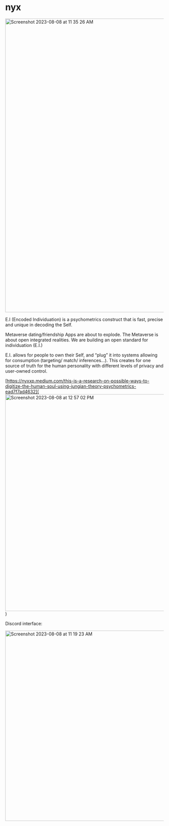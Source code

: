 # nyx

<img width="932" alt="Screenshot 2023-08-08 at 11 35 26 AM" src="https://github.com/tennydesign/nyx/assets/17029800/c40e5f67-cc0e-410c-a424-f58caae5e45b">


E.I (Encoded Individuation) is a psychometrics construct that is fast, precise and unique in decoding the Self.

Metaverse dating/friendship Apps are about to explode. The Metaverse is about open integrated realities. We are building an open standard for individuation (E.I.)

E.I. allows for people to own their Self, and “plug” it into systems allowing for consumption (targeting/ match/ inferences...). This creates for one source of truth for the human personality with different levels of privacy and user-owned control.

[https://nyxxp.medium.com/this-is-a-research-on-possible-ways-to-digitize-the-human-soul-using-jungian-theory-psychometrics-ead7f7ad4632](<img width="688" alt="Screenshot 2023-08-08 at 12 57 02 PM" src="https://github.com/tennydesign/nyx/assets/17029800/610ece40-9496-4fd8-9735-b7604a976324">)


Discord interface:

<img width="604" alt="Screenshot 2023-08-08 at 11 19 23 AM" src="https://github.com/tennydesign/nyx/assets/17029800/2dcc9d38-08c3-4221-8345-763697005db7">

